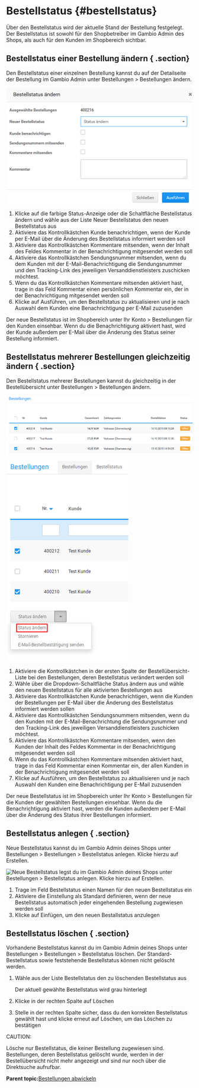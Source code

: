 # Bestellstatus {#bestellstatus}

Über den Bestellstatus wird der aktuelle Stand der Bestellung festgelegt. Der Bestellstatus ist sowohl für den Shopbetreiber im Gambio Admin des Shops, als auch für den Kunden im Shopbereich sichtbar.

## Bestellstatus einer Bestellung ändern { .section}

Den Bestellstatus einer einzelnen Bestellung kannst du auf der Detailseite der Bestellung im Gambio Admin unter Bestellungen \> Bestellungen ändern.

![](Bilder/Abb177_BestellstatusAendernDetailseite.png "Bestellstatus ändern (Detailseite)")

1.  Klicke auf die farbige Status-Anzeige oder die Schaltfläche Bestellstatus ändern und wähle aus der Liste Neuer Bestellstatus den neuen Bestellstatus aus
2.  Aktiviere das Kontrollkästchen Kunde benachrichtigen, wenn der Kunde per E-Mail über die Änderung des Bestellstatus informiert werden soll
3.  Aktiviere das Kontrollkästchen Kommentare mitsenden, wenn der Inhalt des Feldes Kommentar in der Benachrichtigung mitgesendet werden soll
4.  Aktiviere das Kontrollkästchen Sendungsnummer mitsenden, wenn du dem Kunden mit der E-Mail-Benachrichtigung die Sendungsnummer und den Tracking-Link des jeweiligen Versanddienstleisters zuschicken möchtest.
5.  Wenn du das Kontrollkästchen Kommentare mitsenden aktiviert hast, trage in das Feld Kommentar einen persönlichen Kommentar ein, der in der Benachrichtigung mitgesendet werden soll
6.  Klicke auf Ausführen, um den Bestellstatus zu aktualisieren und je nach Auswahl dem Kunden eine Benachrichtigung per E-Mail zuzusenden

Der neue Bestellstatus ist im Shopbereich unter Ihr Konto \> Bestellungen für den Kunden einsehbar. Wenn du die Benachrichtigung aktiviert hast, wird der Kunde außerdem per E-Mail über die Änderung des Status seiner Bestellung informiert.

## Bestellstatus mehrerer Bestellungen gleichzeitig ändern { .section}

Den Bestellstatus mehrerer Bestellungen kannst du gleichzeitig in der Bestellübersicht unter Bestellungen \> Bestellungen ändern.

![](Bilder/Abb178_BestellungenMarkieren.png "Bestellungen markieren")

![](Bilder/Abb503_MehrereBestellstatusAendernUebersichtsseite_.png "Mehrere Bestellstatus ändern (Übersichtseite)")

1.  Aktiviere die Kontrollkästchen in der ersten Spalte der Bestellübersicht-Liste bei den Bestellungen, deren Bestellstatus verändert werden soll
2.  Wähle über die Dropdown-Schaltfläche Status ändern aus und wähle den neuen Bestellstatus für alle aktivierten Bestellungen aus
3.  Aktiviere das Kontrollkästchen Kunde benachrichtigen, wenn die Kunden der Bestellungen per E-Mail über die Änderung des Bestellstatus informiert werden sollen
4.  Aktiviere das Kontrollkästchen Sendungsnummern mitsenden, wenn du den Kunden mit der E-Mail-Benachrichtung die Sendungsnummer und den Tracking-Link des jeweiligen Versanddienstleisters zuschicken möchtest.
5.  Aktiviere das Kontrollkästchen Kommentare mitsenden, wenn den Kunden der Inhalt des Feldes Kommentar in der Benachrichtigung mitgesendet werden soll
6.  Wenn du das Kontrollkästchen Kommentare mitsenden aktiviert hast, trage in das Feld Kommentar einen Kommentar ein, der allen Kunden in der Benachrichtigung mitgesendet werden soll
7.  Klicke auf Ausführen, um den Bestellstatus zu aktualisieren und je nach Auswahl den Kunden eine Benachrichtigung per E-Mail zuzusenden

Der neue Bestellstatus ist im Shopbereich unter Ihr Konto \> Bestellungen für die Kunden der gewählten Bestellungen einsehbar. Wenn du die Benachrichtigung aktiviert hast, werden die Kunden außerdem per E-Mail über die Änderung des Status ihrer Bestellungen informiert.

## Bestellstatus anlegen { .section}

Neue Bestellstatus kannst du im Gambio Admin deines Shops unter Bestellungen \> Bestellungen \> Bestellstatus anlegen. Klicke hierzu auf Erstellen.

![](Bilder/Abb180_BestellstatusAnlegen.png "Neue Bestellstatus legst du im Gambio Admin deines Shops unter
        Bestellungen > Bestellstatus anlegen. Klicke hierzu auf
        Erstellen.")

1.  Trage im Feld Bestellstatus einen Namen für den neuen Bestellstatus ein
2.  Aktiviere die Einstellung als Standard definieren, wenn der neue Bestellstatus automatisch jeder eingehenden Bestellung zugewiesen werden soll
3.  Klicke auf Einfügen, um den neuen Bestallstatus anzulegen

## Bestellstatus löschen { .section}

Vorhandene Bestellstatus kannst du im Gambio Admin deines Shops unter Bestellungen \> Bestellungen \> Bestellstatus löschen. Der Standard-Bestellstatus sowie feststehende Bestellstatus können nicht gelöscht werden.

1.  Wähle aus der Liste Bestellstatus den zu löschenden Bestellstatus aus

    Der aktuell gewählte Bestellstatus wird grau hinterlegt

2.  Klicke in der rechten Spalte auf Löschen
3.  Stelle in der rechten Spalte sicher, dass du den korrekten Bestellstatus gewählt hast und klicke erneut auf Löschen, um das Löschen zu bestätigen

CAUTION:

Lösche nur Bestellstatus, die keiner Bestellung zugewiesen sind. Bestellungen, deren Bestellstatus gelöscht wurde, werden in der Bestellübersicht nicht mehr angezeigt und sind nur noch über die Direktsuche aufrufbar.

**Parent topic:**[Bestellungen abwickeln](13_1_Bestellungen_abwickeln.md)


